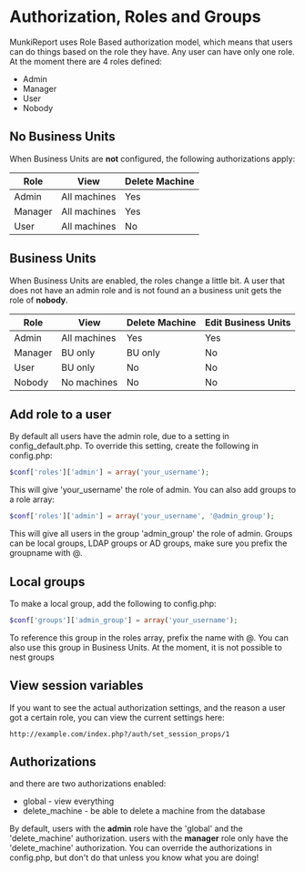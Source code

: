 # Authorization, Roles and Groups

MunkiReport uses Role Based authorization model, which means that users can do things based on the role they have. Any user can have only one role.
At the moment there are 4 roles defined:

* Admin 
* Manager
* User
* Nobody

## No Business Units

When Business Units are **not** configured, the following authorizations apply:

Role    | View         | Delete Machine 
------- | ------------ | -------------- 
Admin   | All machines | Yes            
Manager | All machines | Yes       
User    | All machines | No             


## Business Units

When Business Units are enabled, the roles change a little bit.
A user that does not have an admin role and is not found an a business unit gets the role of **nobody**.

Role    | View         | Delete Machine | Edit Business Units
------- | ------------ | -------------- | -------------------
Admin   | All machines | Yes            | Yes
Manager | BU only      | BU only        | No
User    | BU only      | No             | No
Nobody  | No machines  | No             | No


## Add role to a user

By default all users have the admin role, due to a setting in config_default.php. To override this setting, create the following in config.php:

```php
$conf['roles']['admin'] = array('your_username');
```

This will give 'your_username' the role of admin.
You can also add groups to a role array:

```php
$conf['roles']['admin'] = array('your_username', '@admin_group');
```

This will give all users in the group 'admin_group' the role of admin. Groups can be local groups, LDAP groups or AD groups, make sure you prefix the groupname with @.

## Local groups

To make a local group, add the following to config.php:

```php
$conf['groups']['admin_group'] = array('your_username');
```

To reference this group in the roles array, prefix the name with @. You can also use this group in Business Units. At the moment, it is not possible to nest groups

## View session variables

If you want to see the actual authorization settings, and the reason a user got a certain role, you can view the current settings here:

```
http://example.com/index.php?/auth/set_session_props/1
```

## Authorizations

and there are two authorizations enabled:

* global - view everything
* delete_machine - be able to delete a machine from the database

By default, users with the **admin** role have the 'global' and the 'delete_machine' authorization. users with the **manager** role only have the 'delete_machine' authorization.
You can override the authorizations in config.php, but don't do that unless you know what you are doing!

